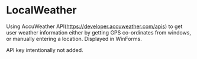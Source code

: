 # LocalWeather
Using AccuWeather API(https://developer.accuweather.com/apis) to get user weather information either by getting GPS co-ordinates from windows, or manually entering a location.
Displayed in WinForms.

API key intentionally not added.
